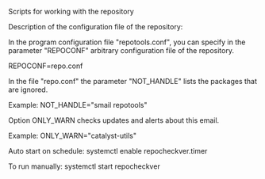 Scripts for working with the repository

Description of the configuration file of the repository:

In the program configuration file "repotools.conf", you can specify in the parameter "REPOCONF" arbitrary configuration file of the repository.

REPOCONF=repo.conf

In the file "repo.conf" the parameter "NOT_HANDLE" lists the packages that are ignored.

Example:
NOT_HANDLE="smail repotools"

Option ONLY_WARN checks updates and alerts about this email.

Example:
ONLY_WARN="catalyst-utils"

Auto start on schedule: systemctl enable repocheckver.timer

To run manually: systemctl start repocheckver
